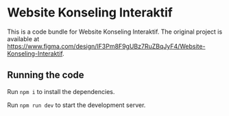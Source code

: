 
  # Website Konseling Interaktif

  This is a code bundle for Website Konseling Interaktif. The original project is available at https://www.figma.com/design/IF3Pm8F9gUBz7RuZBqJyF4/Website-Konseling-Interaktif.

  ## Running the code

  Run `npm i` to install the dependencies.

  Run `npm run dev` to start the development server.
  